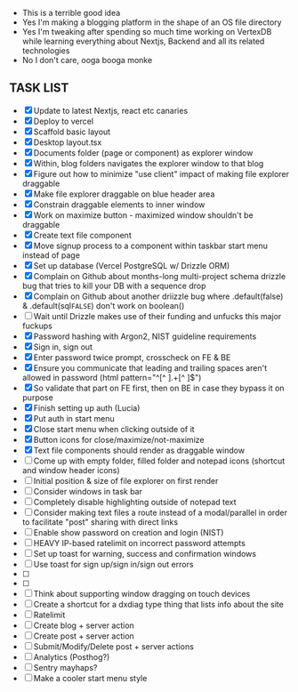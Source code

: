 - This is a terrible good idea
- Yes I'm making a blogging platform in the shape of an OS file directory
- Yes I'm tweaking after spending so much time working on VertexDB while learning everything about Nextjs, Backend and all its related technologies
- No I don't care, ooga booga monke

## TASK LIST

- [x] Update to latest Nextjs, react etc canaries
- [x] Deploy to vercel
- [x] Scaffold basic layout
- [x] Desktop layout.tsx
- [x] Documents folder (page or component) as explorer window
- [x] Within, blog folders navigates the explorer window to that blog
- [x] Figure out how to minimize "use client" impact of making file explorer draggable
- [x] Make file explorer draggable on blue header area
- [x] Constrain draggable elements to inner window
- [x] Work on maximize button - maximized window shouldn't be draggable
- [x] Create text file component
- [x] Move signup process to a component within taskbar start menu instead of page
- [x] Set up database (Vercel PostgreSQL w/ Drizzle ORM)
- [x] Complain on Github about months-long multi-project schema drizzle bug that tries to kill your DB with a sequence drop
- [x] Complain on Github about another driizzle bug where .default(false) & .default(sql`FALSE`) don't work on boolean()
- [ ] Wait until Drizzle makes use of their funding and unfucks this major fuckups
- [x] Password hashing with Argon2, NIST guideline requirements
- [x] Sign in, sign out
- [x] Enter password twice prompt, crosscheck on FE & BE
- [x] Ensure you communicate that leading and trailing spaces aren't allowed in password (html pattern="^[^ ].+[^ ]$")
- [x] So validate that part on FE first, then on BE in case they bypass it on purpose
- [x] Finish setting up auth (Lucia)
- [x] Put auth in start menu
- [x] Close start menu when clicking outside of it
- [x] Button icons for close/maximize/not-maximize
- [x] Text file components should render as draggable window
- [ ] Come up with empty folder, filled folder and notepad icons (shortcut and window header icons)
- [ ] Initial position & size of file explorer on first render
- [ ] Consider windows in task bar
- [ ] Completely disable highlighting outside of notepad text
- [ ] Consider making text files a route instead of a modal/parallel in order to facilitate "post" sharing with direct links
- [ ] Enable show password on creation and login (NIST)
- [ ] HEAVY IP-based ratelimit on incorrect password attempts
- [ ] Set up toast for warning, success and confirmation windows
- [ ] Use toast for sign up/sign in/sign out errors
- [ ]
- [ ]
- [ ] Think about supporting window dragging on touch devices
- [ ] Create a shortcut for a dxdiag type thing that lists info about the site
- [ ] Ratelimit
- [ ] Create blog + server action
- [ ] Create post + server action
- [ ] Submit/Modify/Delete post + server actions
- [ ] Analytics (Posthog?)
- [ ] Sentry mayhaps?
- [ ] Make a cooler start menu style
